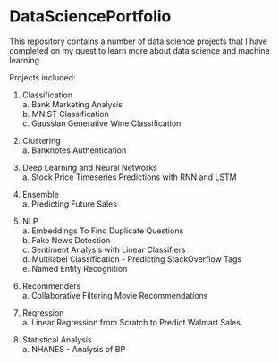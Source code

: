 # DataSciencePortfolio

This repository contains a number of data science projects that I have completed on my quest to learn more about data science and machine learning

Projects included:   
1. Classification   
  a. Bank Marketing Analysis      
  b. MNIST Classification     
  c. Gaussian Generative Wine Classification     

2. Clustering      
  a. Banknotes Authentication    
  
3. Deep Learning and Neural Networks     
  a. Stock Price Timeseries Predictions with RNN and LSTM    
  
4. Ensemble    
  a. Predicting Future Sales     
  
5. NLP   
  a. Embeddings To Find Duplicate Questions   
  b. Fake News Detection    
  c. Sentiment Analysis with Linear Classifiers    
  d. Multilabel Classification - Predicting StackOverflow Tags    
  e. Named Entity Recognition    
  
6. Recommenders    
  a. Collaborative Filtering Movie Recommendations    
  
7. Regression   
  a. Linear Regression from Scratch to Predict Walmart Sales    
  
8. Statistical Analysis    
  a. NHANES - Analysis of BP    
